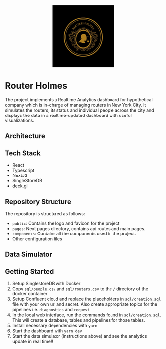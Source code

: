 <p align="center">
  <img src="./public/logo.jpeg" height="200px" alt="Sublime's custom image"/>
</p>

# Router Holmes

The project implements a Realtime Analytics dashboard for hypothetical company which is in-charge of managing routers in New York City. It simulates the routers, its status and individual people across the city and displays the data in a realtime-updated dashboard with useful visualizations.

## Architecture

## Tech Stack

- React
- Typescript
- NextJS
- SingleStoreDB
- deck.gl

## Repository Structure

The repository is structured as follows:

- `public`: Contains the logo and favicon for the project
- `pages`: Next pages directory, contains api routes and main pages.
- `components`: Contains all the components used in the project.
- Other configuration files

## Data Simulator

## Getting Started

1. Setup SinglestoreDB with Docker
2. Copy `sql/people.csv` and `sql/routers.csv` to the `/` directory of the docker container
3. Setup Confluent cloud and replace the placeholders in `sql/creation.sql` file with your own url and secret. Also create appropriate topics for the pipelines i.e. `diagnostics` and `request`
3. In the local web interface, run the commands found in `sql/creation.sql`. This will create a database, tables and pipelines for those tables.
4. Install necessary dependencies with `yarn`
5. Start the dashboard with `yarn dev`
6. Start the data simulator (instructions above) and see the analytics update in real time!!
